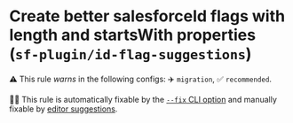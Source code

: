 # Create better salesforceId flags with length and startsWith properties (`sf-plugin/id-flag-suggestions`)

⚠️ This rule _warns_ in the following configs: ✈️ `migration`, ✅ `recommended`.

🔧💡 This rule is automatically fixable by the [`--fix` CLI option](https://eslint.org/docs/latest/user-guide/command-line-interface#--fix) and manually fixable by [editor suggestions](https://eslint.org/docs/latest/use/core-concepts#rule-suggestions).

<!-- end auto-generated rule header -->
